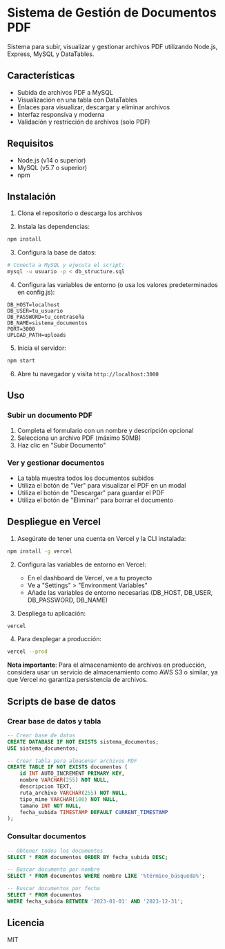 # Sistema de Gestión de Documentos PDF

Sistema para subir, visualizar y gestionar archivos PDF utilizando Node.js, Express, MySQL y DataTables.

## Características

- Subida de archivos PDF a MySQL
- Visualización en una tabla con DataTables
- Enlaces para visualizar, descargar y eliminar archivos
- Interfaz responsiva y moderna
- Validación y restricción de archivos (solo PDF)

## Requisitos

- Node.js (v14 o superior)
- MySQL (v5.7 o superior)
- npm

## Instalación

1. Clona el repositorio o descarga los archivos

2. Instala las dependencias:
```bash
npm install
```

3. Configura la base de datos:
```bash
# Conecta a MySQL y ejecuta el script:
mysql -u usuario -p < db_structure.sql
```

4. Configura las variables de entorno (o usa los valores predeterminados en config.js):
```
DB_HOST=localhost
DB_USER=tu_usuario
DB_PASSWORD=tu_contraseña
DB_NAME=sistema_documentos
PORT=3000
UPLOAD_PATH=uploads
```

5. Inicia el servidor:
```bash
npm start
```

6. Abre tu navegador y visita `http://localhost:3000`

## Uso

### Subir un documento PDF

1. Completa el formulario con un nombre y descripción opcional
2. Selecciona un archivo PDF (máximo 50MB)
3. Haz clic en "Subir Documento"

### Ver y gestionar documentos

- La tabla muestra todos los documentos subidos
- Utiliza el botón de "Ver" para visualizar el PDF en un modal
- Utiliza el botón de "Descargar" para guardar el PDF
- Utiliza el botón de "Eliminar" para borrar el documento

## Despliegue en Vercel

1. Asegúrate de tener una cuenta en Vercel y la CLI instalada:
```bash
npm install -g vercel
```

2. Configura las variables de entorno en Vercel:
   - En el dashboard de Vercel, ve a tu proyecto
   - Ve a "Settings" > "Environment Variables"
   - Añade las variables de entorno necesarias (DB_HOST, DB_USER, DB_PASSWORD, DB_NAME)

3. Despliega tu aplicación:
```bash
vercel
```

4. Para desplegar a producción:
```bash
vercel --prod
```

**Nota importante**: Para el almacenamiento de archivos en producción, considera usar un servicio de almacenamiento como AWS S3 o similar, ya que Vercel no garantiza persistencia de archivos.

## Scripts de base de datos

### Crear base de datos y tabla

```sql
-- Crear base de datos
CREATE DATABASE IF NOT EXISTS sistema_documentos;
USE sistema_documentos;

-- Crear tabla para almacenar archivos PDF
CREATE TABLE IF NOT EXISTS documentos (
    id INT AUTO_INCREMENT PRIMARY KEY,
    nombre VARCHAR(255) NOT NULL,
    descripcion TEXT,
    ruta_archivo VARCHAR(255) NOT NULL,
    tipo_mime VARCHAR(100) NOT NULL,
    tamano INT NOT NULL,
    fecha_subida TIMESTAMP DEFAULT CURRENT_TIMESTAMP
);
```

### Consultar documentos

```sql
-- Obtener todos los documentos
SELECT * FROM documentos ORDER BY fecha_subida DESC;

-- Buscar documento por nombre
SELECT * FROM documentos WHERE nombre LIKE '%término_búsqueda%';

-- Buscar documentos por fecha
SELECT * FROM documentos 
WHERE fecha_subida BETWEEN '2023-01-01' AND '2023-12-31';
```

## Licencia

MIT 